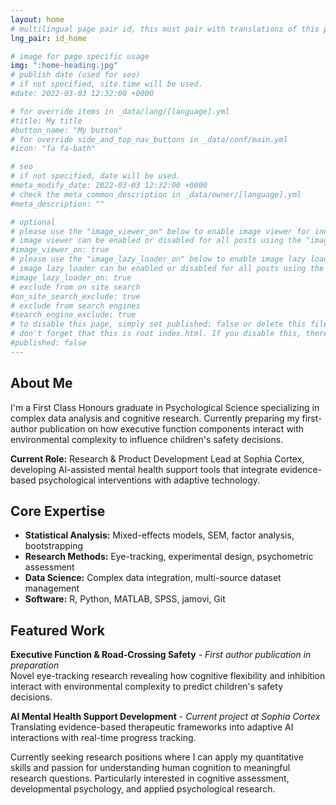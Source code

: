 ```yaml
---
layout: home
# multilingual page pair id, this must pair with translations of this page. (This name must be unique)
lng_pair: id_home

# image for page specific usage
img: ":home-heading.jpg"
# publish date (used for seo)
# if not specified, site.time will be used.
#date: 2022-03-03 12:32:00 +0000

# for override items in _data/lang/[language].yml
#title: My title
#button_name: "My button"
# for override side_and_top_nav_buttons in _data/conf/main.yml
#icon: "fa fa-bath"

# seo
# if not specified, date will be used.
#meta_modify_date: 2022-03-03 12:32:00 +0000
# check the meta_common_description in _data/owner/[language].yml
#meta_description: ""

# optional
# please use the "image_viewer_on" below to enable image viewer for individual pages or posts (_posts/ or [language]/_posts folders).
# image viewer can be enabled or disabled for all posts using the "image_viewer_posts: true" setting in _data/conf/main.yml.
#image_viewer_on: true
# please use the "image_lazy_loader_on" below to enable image lazy loader for individual pages or posts (_posts/ or [language]/_posts folders).
# image lazy loader can be enabled or disabled for all posts using the "image_lazy_loader_posts: true" setting in _data/conf/main.yml.
#image_lazy_loader_on: true
# exclude from on site search
#on_site_search_exclude: true
# exclude from search engines
#search_engine_exclude: true
# to disable this page, simply set published: false or delete this file
# don't forget that this is root index.html. If you disable this, there will be no index.html page to open
#published: false
---
```


<style>
.home-intro-text {
  text-align: left !important;
}
</style>

## About Me

I'm a First Class Honours graduate in Psychological Science specializing in complex data analysis and cognitive research. Currently preparing my first-author publication on how executive function components interact with environmental complexity to influence children's safety decisions.

**Current Role:** Research & Product Development Lead at Sophia Cortex, developing AI-assisted mental health support tools that integrate evidence-based psychological interventions with adaptive technology.

## Core Expertise

- **Statistical Analysis:** Mixed-effects models, SEM, factor analysis, bootstrapping
- **Research Methods:** Eye-tracking, experimental design, psychometric assessment  
- **Data Science:** Complex data integration, multi-source dataset management
- **Software:** R, Python, MATLAB, SPSS, jamovi, Git

## Featured Work

**Executive Function & Road-Crossing Safety** - *First author publication in preparation*  
Novel eye-tracking research revealing how cognitive flexibility and inhibition interact with environmental complexity to predict children's safety decisions.

**AI Mental Health Support Development** - *Current project at Sophia Cortex*  
Translating evidence-based therapeutic frameworks into adaptive AI interactions with real-time progress tracking.

Currently seeking research positions where I can apply my quantitative skills and passion for understanding human cognition to meaningful research questions. Particularly interested in cognitive assessment, developmental psychology, and applied psychological research.
